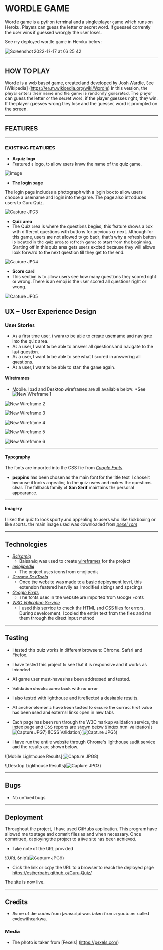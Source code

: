 # WORDLE GAME
Wordle game is a python terminal and a single player game which runs on Heroku.
Players can guess the letter or secret word. If guessed corrently the user wins if guessed
wrongly the user loses.

See my deployed wordle game in Heroku below:

![Screenshot 2022-12-17 at 06 25 42](https://user-images.githubusercontent.com/108898698/208228728-50ecf19c-13aa-43ad-bcd8-0591ed3a8b0e.png)

***

## HOW TO PLAY
Wordle is a web based game, created and developed by Josh Wardle, See [Wikipedia] (https://en.m.wikipedia.org/wiki/Wordle)
In this version, the player enters their name and the game is randomly generated.
The player can guess the letter or the secret word, if the player guesses right, they win. If
the player guesses wrong they lose and the guessed word is prompted on the screen.

***
## FEATURES
***
### EXISTING FEATURES
- __A quiz logo__
- Featured a logo, to allow users know the name of the quiz game.


![image](https://user-images.githubusercontent.com/108898698/201007326-54eddf4d-77d6-4d78-b305-1358f4da4e72.png)

- __The login page__

The login page includes a photograph with a login box to allow users choose a username and login into the game. The page also introduces users to Guru Quiz.

![Capture JPG3](https://user-images.githubusercontent.com/108898698/201025775-bde501b1-3de3-4ecd-ba88-41ef582e61b2.JPG)

- __Quiz area__
- The Quiz area is where the questions begins, this feature shows a box with different questions with buttons for previous or next. Although for this game, users are not allowed to go back, that's why a refresh button is located in the quiz area to refresh game to start from the beginning. Starting off in this quiz area gets users excited because they will allows look forward to the next question till they get to the end.
 

![Capture JPG4](https://user-images.githubusercontent.com/108898698/201026310-dbd7b29e-7d1e-409a-aad0-dc20e67cc21c.JPG)


- __Score card__
- This section is to allow users see how many questions they scored right or wrong. There is an emoji is the user scored all questions right or wrong.

![Capture JPG5](https://user-images.githubusercontent.com/108898698/201027488-a51850a3-6815-4b27-b8e5-2aa7c3477917.JPG)


## UX &#8722; User Experience Design
### User Stories
 
- As a first time user, I want to be able to create username and navigate into the quiz area.
- As a user, I want to be able to answer all questions and navigate to the last question.
- As a user, I want to be able to see what I scored in answering all questions.
- As a user, I want to be able to start the game again.


#### Wireframes
<!-- wireframe images and link to more -->
- Mobile, Ipad and Desktop wireframes are all available below:
*See
![New Wireframe 1](https://user-images.githubusercontent.com/108898698/201029580-288e14d9-6f9a-41c2-b1ba-68028dea6475.png)

![New Wireframe 2](https://user-images.githubusercontent.com/108898698/201029697-fda6d88c-c31f-45fc-8094-23f7e464e018.png)

![New Wireframe 3](https://user-images.githubusercontent.com/108898698/201029759-a0cd1e43-7452-42d5-b7f2-5564f44a1648.png)

![New Wireframe 4](https://user-images.githubusercontent.com/108898698/201029884-463987c5-5f4c-42c9-a6a8-eccb2940e104.png)

![New Wireframe 5](https://user-images.githubusercontent.com/108898698/201029978-d2af2a71-95a7-4176-9c0c-ff5b18b73b98.png)

![New Wireframe 6](https://user-images.githubusercontent.com/108898698/201030067-8008eec0-fe1a-400e-9511-71305e3180d0.png)
***
#### Typography
 The fonts are imported into the CSS file from *[Google Fonts](https://fonts.google.com/)*
- **poppins** has been chosen as the main font for the title text. I chose it because it looks appealing to the quiz users and makes the questions clear. The fallback family of **San Serif** maintains the personal appearance.
***
#### Imagery
I liked the quiz to look sporty and appealing to users who like kickboxing or like sports. the main image used was downloaded from *[pexel.com](https://pexel.com/)*
***

## Technologies

- *[Balsamiq](https://balsamiq.com/)*
    - Balsamiq was used to create [wireframes](./readme-content/wireframe) for the project
- *[emojipedia](https://emojipedia.org/)*
    - The project uses icons from emojipedia
- *[Chrome DevTools](https://developer.chrome.com/docs/devtools/)*
    - Once the website was made to a basic deployment level, this extension featured heavily as I modified sizings and spacings
- *[Google Fonts](https://fonts.google.com/)*
    - The fonts used in the website are imported from Google Fonts
- *[W3C Validation Service](validator.w3.org)*
    - I used this service to check the HTML and CSS files for errors. During development, I copied the entire text from the files and ran them through the direct input method
***
## Testing
- I tested this quiz works in different browsers: Chrome, Safari and Firefox.
- I have tested this project to see that it is responsive and it works as intended.
- All game user must-haves has been addressed and tested.
- Validation checks came back with no error.
- I also tested with lighthouse and it reflected a desirable results.
- All anchor elements have been tested to ensure the correct href value has been used and external links open in new tabs.
- Each page has been run through the W3C markup validation service, the index page and CSS reports are shown below
![index.html Validation](![Capture JPG7](https://user-images.githubusercontent.com/108898698/201038113-5dccb870-c6c6-4d88-9cf2-835a6765b5c8.JPG))
![CSS Validation](![Capture JPG6](https://user-images.githubusercontent.com/108898698/201036182-c99dff60-d123-41e3-925e-c8a0ef38bfb8.JPG))

- I have run the entire website through Chrome's lighthouse audit service and the results are shown below.

![Mobile Lighthouse Results](![Capture JPG8](https://user-images.githubusercontent.com/108898698/201039481-3749f0fc-17ab-4a2d-8fee-1378d28fcbc0.JPG))

![Desktop Lighthouse Results](![Capture JPG8](https://user-images.githubusercontent.com/108898698/201039481-3749f0fc-17ab-4a2d-8fee-1378d28fcbc0.JPG))
***
## Bugs
- No unfixed bugs
***
## Deployment
Throughout the project, I have used GitHubs application. This program have allowed me to stage and commit files as and when necessary. Once committed, deploying the project to a live site has been achieved.


- Take note of the URL provided

![URL Snip](![Capture JPG9](https://user-images.githubusercontent.com/108898698/201040498-50aa4af7-cb70-4e62-9960-fb1cf7cb3e8d.JPG))

- Click the link or copy the URL to a browser to reach the deployed page
https://estherbabs.github.io/Guru-Quiz/

The site is now live.
***
## Credits
- Some of the codes from javascript was taken from a youtuber called codewithdarkwa.


### Media
- The photo is taken from [Pexels] (https://pexels.com)
